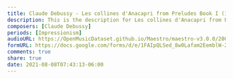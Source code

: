 ```yaml
---
title: Claude Debussy - Les collines d'Anacapri from Preludes Book I (1)
description: This is the description for Les collines d'Anacapri from Preludes Book I by Claude Debussy
composers: [Claude Debussy]
periods: [Impressionism]
audioURL: https://OpenMusicDataset.github.io/Maestro/maestro-v3.0.0/2008/MIDI-Unprocessed_07_R3_2008_01-05_ORIG_MID--AUDIO_07_R3_2008_wav--3.midi
formURL: https://docs.google.com/forms/d/e/1FAIpQLSed_8w0Lafam2EemblW-2y5zexpLtzGzZtZTuKE91Bdc0_OuQ/viewform
comments: true
share: true
date: 2021-08-08T07:43:13-06:00
---
```

